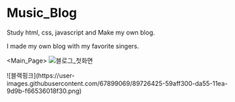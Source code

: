 # Music_Blog
Study html, css, javascript and Make my own blog.

I made my own blog with my favorite singers.

<Main_Page>
![블로그_첫화면](https://user-images.githubusercontent.com/67899069/89726424-587ec600-da55-11ea-8e43-7ea35255b220.png)

<Blackpink>
![블랙핑크](https://user-images.githubusercontent.com/67899069/89726425-59aff300-da55-11ea-9d9b-f66536018f30.png)
